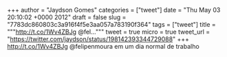 
+++
author = "Jaydson Gomes"
categories = ["tweet"]
date = "Thu May 03 20:10:02 +0000 2012"
draft = false
slug = "7783dc860803c3a916f4f5e3aa057a783190f364"
tags = ["tweet"]
title = """http://t.co/1Wv4ZBJg @fel..."""
tweet = true
micro = true
tweet_url = "https://twitter.com/jaydson/status/198142393344729088"
+++
http://t.co/1Wv4ZBJg @felipenmoura em um dia normal de trabalho
